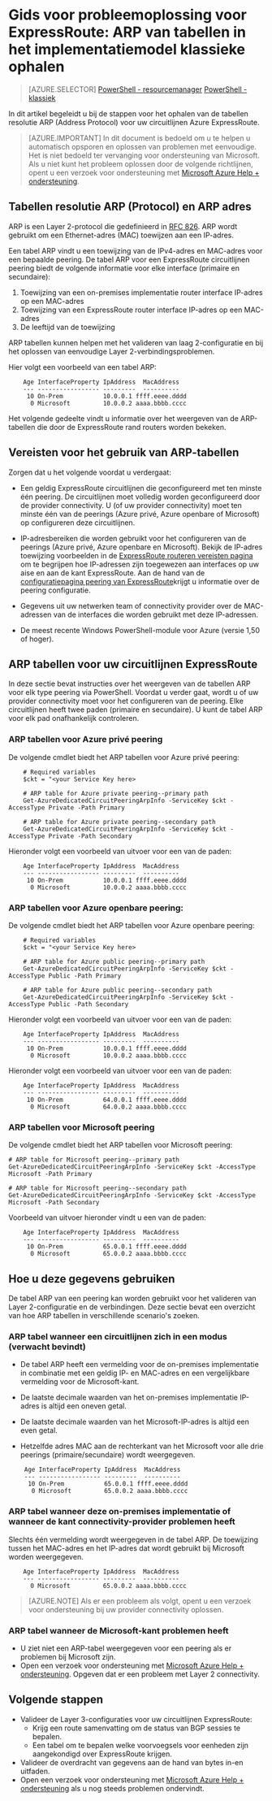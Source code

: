 <properties
   pageTitle="Gids voor probleemoplossing voor ExpressRoute: ophalen ARP tabellen | Microsoft Azure"
   description="Deze pagina bevat instructies voor het ophalen van de ARP tabellen voor een circuitlijnen ExpressRoute."
   documentationCenter="na"
   services="expressroute"
   authors="ganesr"
   manager="carolz"
   editor="tysonn"/>
<tags
   ms.service="expressroute"
   ms.devlang="na"
   ms.topic="article"
   ms.tgt_pltfrm="na"
   ms.workload="infrastructure-services"
   ms.date="10/10/2016"
   ms.author="ganesr"/>

# <a name="expressroute-troubleshooting-guide-getting-arp-tables-in-the-classic-deployment-model"></a>Gids voor probleemoplossing voor ExpressRoute: ARP van tabellen in het implementatiemodel klassieke ophalen

> [AZURE.SELECTOR]
[PowerShell - resourcemanager](expressroute-troubleshooting-arp-resource-manager.md)
[PowerShell - klassiek](expressroute-troubleshooting-arp-classic.md)

In dit artikel begeleidt u bij de stappen voor het ophalen van de tabellen resolutie ARP (Address Protocol) voor uw circuitlijnen Azure ExpressRoute.

>[AZURE.IMPORTANT] In dit document is bedoeld om u te helpen u automatisch opsporen en oplossen van problemen met eenvoudige. Het is niet bedoeld ter vervanging voor ondersteuning van Microsoft. Als u niet kunt het probleem oplossen door de volgende richtlijnen, opent u een verzoek voor ondersteuning met [Microsoft Azure Help + ondersteuning](https://portal.azure.com/?#blade/Microsoft_Azure_Support/HelpAndSupportBlade).

## <a name="address-resolution-protocol-arp-and-arp-tables"></a>Tabellen resolutie ARP (Protocol) en ARP adres
ARP is een Layer 2-protocol die gedefinieerd in [RFC 826](https://tools.ietf.org/html/rfc826). ARP wordt gebruikt om een Ethernet-adres (MAC) toewijzen aan een IP-adres.

Een tabel ARP vindt u een toewijzing van de IPv4-adres en MAC-adres voor een bepaalde peering. De tabel ARP voor een ExpressRoute circuitlijnen peering biedt de volgende informatie voor elke interface (primaire en secundaire):

1. Toewijzing van een on-premises implementatie router interface IP-adres op een MAC-adres
2. Toewijzing van een ExpressRoute router interface IP-adres op een MAC-adres
3. De leeftijd van de toewijzing

ARP tabellen kunnen helpen met het valideren van laag 2-configuratie en bij het oplossen van eenvoudige Layer 2-verbindingsproblemen.

Hier volgt een voorbeeld van een tabel ARP:

        Age InterfaceProperty IpAddress  MacAddress    
        --- ----------------- ---------  ----------    
         10 On-Prem           10.0.0.1 ffff.eeee.dddd
          0 Microsoft         10.0.0.2 aaaa.bbbb.cccc


Het volgende gedeelte vindt u informatie over het weergeven van de ARP-tabellen die door de ExpressRoute rand routers worden bekeken.

## <a name="prerequisites-for-using-arp-tables"></a>Vereisten voor het gebruik van ARP-tabellen

Zorgen dat u het volgende voordat u verdergaat:

 - Een geldig ExpressRoute circuitlijnen die geconfigureerd met ten minste één peering. De circuitlijnen moet volledig worden geconfigureerd door de provider connectivity. U (of uw provider connectivity) moet ten minste één van de peerings (Azure privé, Azure openbare of Microsoft) op configureren deze circuitlijnen.

 - IP-adresbereiken die worden gebruikt voor het configureren van de peerings (Azure privé, Azure openbare en Microsoft). Bekijk de IP-adres toewijzing voorbeelden in de [ExpressRoute routeren vereisten pagina](expressroute-routing.md) om te begrijpen hoe IP-adressen zijn toegewezen aan interfaces op uw aise en aan de kant ExpressRoute. Aan de hand van de [configuratiepagina peering van ExpressRoute](expressroute-howto-routing-classic.md)krijgt u informatie over de peering configuratie.

 - Gegevens uit uw netwerken team of connectivity provider over de MAC-adressen van de interfaces die worden gebruikt met deze IP-adressen.

 - De meest recente Windows PowerShell-module voor Azure (versie 1,50 of hoger).

## <a name="arp-tables-for-your-expressroute-circuit"></a>ARP tabellen voor uw circuitlijnen ExpressRoute
In deze sectie bevat instructies over het weergeven van de tabellen ARP voor elk type peering via PowerShell. Voordat u verder gaat, wordt u of uw provider connectivity moet voor het configureren van de peering. Elke circuitlijnen heeft twee paden (primaire en secundaire). U kunt de tabel ARP voor elk pad onafhankelijk controleren.

### <a name="arp-tables-for-azure-private-peering"></a>ARP tabellen voor Azure privé peering
De volgende cmdlet biedt het ARP tabellen voor Azure privé peering:

        # Required variables
        $ckt = "<your Service Key here>

        # ARP table for Azure private peering--primary path
        Get-AzureDedicatedCircuitPeeringArpInfo -ServiceKey $ckt -AccessType Private -Path Primary

        # ARP table for Azure private peering--secondary path
        Get-AzureDedicatedCircuitPeeringArpInfo -ServiceKey $ckt -AccessType Private -Path Secondary

Hieronder volgt een voorbeeld van uitvoer voor een van de paden:

        Age InterfaceProperty IpAddress  MacAddress    
        --- ----------------- ---------  ----------    
         10 On-Prem           10.0.0.1 ffff.eeee.dddd
          0 Microsoft         10.0.0.2 aaaa.bbbb.cccc


### <a name="arp-tables-for-azure-public-peering"></a>ARP tabellen voor Azure openbare peering:
De volgende cmdlet biedt het ARP tabellen voor Azure openbare peering:

        # Required variables
        $ckt = "<your Service Key here>

        # ARP table for Azure public peering--primary path
        Get-AzureDedicatedCircuitPeeringArpInfo -ServiceKey $ckt -AccessType Public -Path Primary

        # ARP table for Azure public peering--secondary path
        Get-AzureDedicatedCircuitPeeringArpInfo -ServiceKey $ckt -AccessType Public -Path Secondary

Hieronder volgt een voorbeeld van uitvoer voor een van de paden:

        Age InterfaceProperty IpAddress  MacAddress    
        --- ----------------- ---------  ----------    
         10 On-Prem           10.0.0.1 ffff.eeee.dddd
          0 Microsoft         10.0.0.2 aaaa.bbbb.cccc


Hieronder volgt een voorbeeld van uitvoer voor een van de paden:

        Age InterfaceProperty IpAddress  MacAddress    
        --- ----------------- ---------  ----------    
         10 On-Prem           64.0.0.1 ffff.eeee.dddd
          0 Microsoft         64.0.0.2 aaaa.bbbb.cccc


### <a name="arp-tables-for-microsoft-peering"></a>ARP tabellen voor Microsoft peering
De volgende cmdlet biedt het ARP tabellen voor Microsoft peering:

    # ARP table for Microsoft peering--primary path
    Get-AzureDedicatedCircuitPeeringArpInfo -ServiceKey $ckt -AccessType Microsoft -Path Primary

    # ARP table for Microsoft peering--secondary path
    Get-AzureDedicatedCircuitPeeringArpInfo -ServiceKey $ckt -AccessType Microsoft -Path Secondary


Voorbeeld van uitvoer hieronder vindt u een van de paden:

        Age InterfaceProperty IpAddress  MacAddress    
        --- ----------------- ---------  ----------    
         10 On-Prem           65.0.0.1 ffff.eeee.dddd
          0 Microsoft         65.0.0.2 aaaa.bbbb.cccc


## <a name="how-to-use-this-information"></a>Hoe u deze gegevens gebruiken
De tabel ARP van een peering kan worden gebruikt voor het valideren van Layer 2-configuratie en de verbindingen. Deze sectie bevat een overzicht van hoe ARP tabellen in verschillende scenario's zoeken.

### <a name="arp-table-when-a-circuit-is-in-an-operational-expected-state"></a>ARP tabel wanneer een circuitlijnen zich in een modus (verwacht bevindt)

 - De tabel ARP heeft een vermelding voor de on-premises implementatie in combinatie met een geldig IP- en MAC-adres en een vergelijkbare vermelding voor de Microsoft-kant.
 - De laatste decimale waarden van het on-premises implementatie IP-adres is altijd een oneven getal.
 - De laatste decimale waarden van het Microsoft-IP-adres is altijd een even getal.
 - Hetzelfde adres MAC aan de rechterkant van het Microsoft voor alle drie peerings (primaire/secundaire) wordt weergegeven.


        Age InterfaceProperty IpAddress  MacAddress    
        --- ----------------- ---------  ----------    
         10 On-Prem           65.0.0.1 ffff.eeee.dddd
          0 Microsoft         65.0.0.2 aaaa.bbbb.cccc

### <a name="arp-table-when-its-on-premises-or-when-the-connectivity-provider-side-has-problems"></a>ARP tabel wanneer deze on-premises implementatie of wanneer de kant connectivity-provider problemen heeft

 Slechts één vermelding wordt weergegeven in de tabel ARP. De toewijzing tussen het MAC-adres en het IP-adres dat wordt gebruikt bij Microsoft worden weergegeven.

        Age InterfaceProperty IpAddress  MacAddress    
        --- ----------------- ---------  ----------    
          0 Microsoft         65.0.0.2 aaaa.bbbb.cccc

>[AZURE.NOTE] Als er een probleem als volgt, opent u een verzoek voor ondersteuning bij uw provider connectivity oplossen.


### <a name="arp-table-when-the-microsoft-side-has-problems"></a>ARP tabel wanneer de Microsoft-kant problemen heeft

 - U ziet niet een ARP-tabel weergegeven voor een peering als er problemen bij Microsoft zijn.
 -  Open een verzoek voor ondersteuning met [Microsoft Azure Help + ondersteuning](https://portal.azure.com/?#blade/Microsoft_Azure_Support/HelpAndSupportBlade). Opgeven dat er een probleem met Layer 2 connectivity.

## <a name="next-steps"></a>Volgende stappen

 - Valideer de Layer 3-configuraties voor uw circuitlijnen ExpressRoute:
     - Krijg een route samenvatting om de status van BGP sessies te bepalen.
     - Een tabel om te bepalen welke voorvoegsels voor eenheden zijn aangekondigd over ExpressRoute krijgen.
 - Valideer de overdracht van gegevens aan de hand van bytes in-en uitfaden.
 - Open een verzoek voor ondersteuning met [Microsoft Azure Help + ondersteuning](https://portal.azure.com/?#blade/Microsoft_Azure_Support/HelpAndSupportBlade) als u nog steeds problemen ondervindt.
